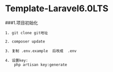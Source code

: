 # Template-Laravel6.0LTS

###1.项目初始化

````$xslt
1. git clone git地址

2. composer update

3. 复制 .env.example  后改成  .env

4. 设置key:
    php artisan key:generate

````
